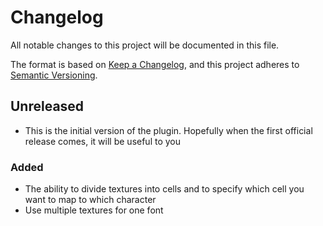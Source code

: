 # Changelog
All notable changes to this project will be documented in this file.

The format is based on [Keep a Changelog](https://keepachangelog.com/en/1.0.0/),
and this project adheres to [Semantic Versioning](https://semver.org/spec/v2.0.0.html).

## Unreleased

* This is the initial version of the plugin. Hopefully when the first official release comes, it will be useful to you

### Added

* The ability to divide textures into cells and to specify which cell you want to map to which character
* Use multiple textures for one font
